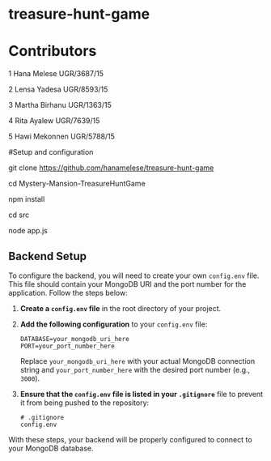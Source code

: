 # treasure-hunt-game
# Contributors

  1 	Hana Melese 	UGR/3687/15

  2 	Lensa Yadesa 	UGR/8593/15

  3 	Martha Birhanu 	UGR/1363/15

  4 	Rita Ayalew 	UGR/7639/15

  5 	Hawi Mekonnen 	UGR/5788/15

#Setup and configuration

git clone https://github.com/hanamelese/treasure-hunt-game

cd Mystery-Mansion-TreasureHuntGame

npm install

cd src

node app.js


## Backend Setup

To configure the backend, you will need to create your own `config.env` file. This file should contain your MongoDB URI and the port number for the application. Follow the steps below:

1. **Create a `config.env` file** in the root directory of your project.

2. **Add the following configuration** to your `config.env` file:

    ```plaintext
    DATABASE=your_mongodb_uri_here
    PORT=your_port_number_here
    ```

   Replace `your_mongodb_uri_here` with your actual MongoDB connection string and `your_port_number_here` with the desired port number (e.g., `3000`).

3. **Ensure that the `config.env` file is listed in your `.gitignore`** file to prevent it from being pushed to the repository:

    ```plaintext
    # .gitignore
    config.env
    ```

With these steps, your backend will be properly configured to connect to your MongoDB database.
